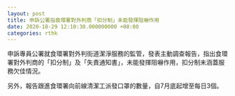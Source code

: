 ```yaml
---
layout: post
title: 申訴公署指食環署對外判商「扣分制」未能發揮阻嚇作用
date: 2020-10-29 12:10:30.000000000 +08:00
categories: rthk
---
```


申訴專員公署就食環署對外判街道潔淨服務的監管，發表主動調查報告，指出食環署對外判商的「扣分制」及「失責通知書」，未能發揮阻嚇作用，扣分制未涵蓋服務欠佳情況。

另外，報告跟進食環署向前線清潔工派發口罩的數量，自7月底起增至每日3個。
